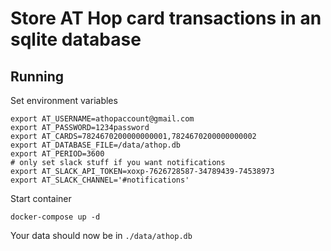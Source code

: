 # Store AT Hop card transactions in an sqlite database

## Running

Set environment variables

```shell
export AT_USERNAME=athopaccount@gmail.com
export AT_PASSWORD=1234password
export AT_CARDS=7824670200000000001,7824670200000000002
export AT_DATABASE_FILE=/data/athop.db
export AT_PERIOD=3600
# only set slack stuff if you want notifications
export AT_SLACK_API_TOKEN=xoxp-7626728587-34789439-74538973
export AT_SLACK_CHANNEL='#notifications'
```

Start container

```shell
docker-compose up -d
```

Your data should now be in `./data/athop.db`

